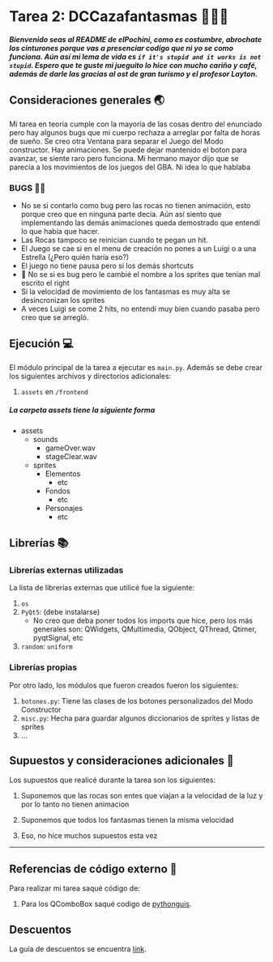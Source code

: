 # Tarea 2: DCCazafantasmas 👻🧱🔥

##### Bienvenido seas al README de elPochini, como es costumbre, abrochate los cinturones porque vas a presenciar codigo que ni yo se como funciona. Aún así mi lema de vida es ```if it's stupid and it works is not stupid```. Espero que te guste mi jueguito lo hice con mucho cariño y café, además de darle las gracias al ost de gran turismo y el profesor Layton.

## Consideraciones generales 🌏

Mi tarea en teoria cumple con la mayoría de las cosas dentro del enunciado pero hay algunos bugs que mi cuerpo rechaza a arreglar por falta de horas de sueño. Se creo otra Ventana para separar el Juego del Modo constructor. Hay animaciones. Se puede dejar mantenido el boton para avanzar, se siente raro pero funciona. Mi hermano mayor dijo que se parecía a los movimientos de los juegos del GBA. Ni idea lo que hablaba

### BUGS 🐛🦗
- No se si contarlo como bug pero las rocas no tienen animación, esto porque creo que en ninguna parte decía. Aún así siento que implementando las demás animaciones queda demostrado que entendí lo que había que hacer.
- Las Rocas tampoco se reinician cuando te pegan un hit.
- El Juego se cae si en el menu de creación no pones a un Luigi o a una Estrella  (¿Pero quién haría eso?)
- El juego no tiene pausa pero si los demás shortcuts
- 👀 No se si es bug pero le cambié el nombre a los sprites que tenían mal escrito el right 
- Si la velocidad de movimiento de los fantasmas es muy alta se desincronizan los sprites
- A veces Luigi se come 2 hits, no entendí muy bien cuando pasaba pero creo que se arregló. 



## Ejecución :computer:
El módulo principal de la tarea a ejecutar es  ```main.py```. Además se debe crear los siguientes archivos y directorios adicionales:

      
1. ```assets``` en ```/frontend```


##### La carpeta assets tiene la siguiente forma
- assets
    - sounds
        - gameOver.wav
        - stageClear.wav
    - sprites
       - Elementos
            - etc
       - Fondos
            - etc
       - Personajes
            - etc

## Librerías :books:
### Librerías externas utilizadas
La lista de librerías externas que utilicé fue la siguiente:

1. ```os```
2. ```PyQt5```:  (debe instalarse)
    - No creo que deba poner todos los imports que hice, pero los más generales son: QWidgets, QMultimedia, QObject, QThread, Qtimer, pyqtSignal, etc
3. ```random```: ```uniform```

### Librerías propias
Por otro lado, los módulos que fueron creados fueron los siguientes:

1. ```botones.py```: Tiene las clases de los botones personalizados del Modo Constructor
2. ```misc.py```: Hecha para guardar algunos diccionarios de sprites y listas de sprites
3. ...

## Supuestos y consideraciones adicionales :thinking:
Los supuestos que realicé durante la tarea son los siguientes:

1. Suponemos que las rocas son entes que viajan a la velocidad de la luz y por lo tanto no tienen animacion
2. Suponemos que todos los fantasmas tienen la misma velocidad

2. Eso, no hice muchos supuestos esta vez




-------

## Referencias de código externo :book:

Para realizar mi tarea saqué código de:
1. Para los QComboBox saqué codigo de [pythonguis](https://www.pythonguis.com/docs/qcombobox/).

## Descuentos
La guía de descuentos se encuentra [link](https://github.com/IIC2233/syllabus/blob/main/Tareas/Descuentos.md).
